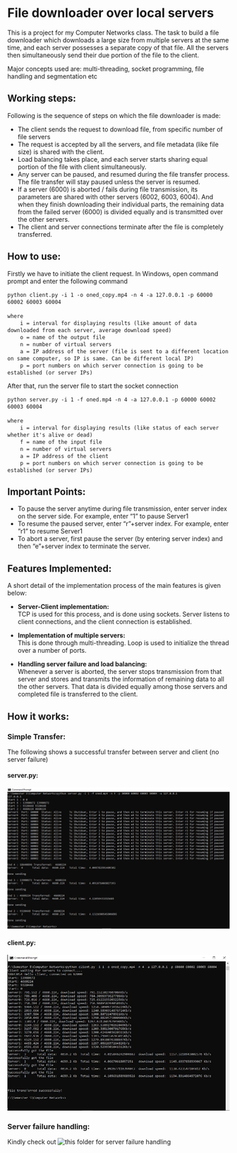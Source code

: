 # File downloader over local servers

This is a project for my Computer Networks class. The task to build a file downloader which downloads a large size from multiple servers at the same time, and each server possesses a separate copy of that file. All the servers then simultaneously send their due portion of the file to the client.

Major concepts used are: multi-threading, socket programming, file handling and segmentation etc
## Working steps:

Following is the sequence of steps on which the file downloader is made:
  *	The client sends the request to download file, from specific number of file servers
  *	The request is accepted by all the servers, and file metadata (like file size) is shared with the client.
  *	Load balancing takes place, and each server starts sharing equal portion of the file with client simultaneously.
  *	Any server can be paused, and resumed during the file transfer process. The file transfer will stay paused unless the server is resumed.
  *	If a server (6000) is aborted / fails during file transmission, its parameters are shared with other servers (6002, 6003, 6004). And when they finish downloading their individual parts, the remaining data from the failed server (6000) is divided equally and is transmitted over the other servers.
  *	The client and server connections terminate after the file is completely transferred.

## How to use:

Firstly we have to initiate the client request. In Windows, open command prompt and enter the following command

```
python client.py -i 1 -o oned_copy.mp4 -n 4 -a 127.0.0.1 -p 60000 60002 60003 60004

where
    i = interval for displaying results (like amount of data downloaded from each server, average download speed)
    o = name of the output file
    n = number of virtual servers
    a = IP address of the server (file is sent to a different location on same computer, so IP is same. Can be different local IP)
    p = port numbers on which server connection is going to be established (or server IPs)
```

After that, run the server file to start the socket connection

```
python server.py -i 1 -f oned.mp4 -n 4 -a 127.0.0.1 -p 60000 60002 60003 60004

where
    i = interval for displaying results (like status of each server whether it's alive or dead)
    f = name of the input file
    n = number of virtual servers
    a = IP address of the client
    p = port numbers on which server connection is going to be established (or server IPs)
```

## Important Points:
  *	To pause the server anytime during file transmission, enter server index on the server side. For example, enter “1” to pause Server1
  *	To resume the paused server, enter “r”+server index. For example, enter ”r1” to resume Server1
  *	To abort a server, first pause the server (by entering server index) and then “e”+server index to terminate the server.

## Features Implemented:

A short detail of the implementation process of the main features is given below:

  * **Server-Client implementation:**<br/>
      TCP is used for this process, and is done using sockets. Server listens to client connections, and the client connection is established.
      
  *	**Implementation of multiple servers:**<br/>
      This is done through multi-threading. Loop is used to initialize the thread over a number of ports.
      
  *	**Handling server failure and load balancing:**<br/>
      Whenever a server is aborted, the server stops transmission from that server and stores and transmits the information of remaining data to all the other servers. That data is divided equally among those servers and completed file is transferred to the client.

## How it works:

### Simple Transfer:
The following shows a successful transfer between server and client (no server failure)

#### server.py:
![output](/output/simple_transfer%20(server%20side).JPG)
<br/>
#### client.py:
![output](/output/simple_transfer%20(client%20side).JPG)

### Server failure handling:
Kindly check out ![this folder](/output) for server failure handling
